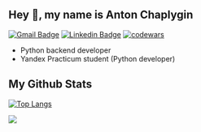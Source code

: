## Hey 👋, my name is Anton Chaplygin

[![Gmail Badge](https://img.shields.io/badge/antoncp@gmail.com-c14438?style=flat&logo=Gmail&logoColor=white&link=mailto:antoncp@gmail.com)](mailto:vbrn.mv@gmail.com)
[![Linkedin Badge](https://img.shields.io/badge/-Anton_Chaplygin-0072b1?style=flat&logo=Linkedin&logoColor=white&link=https://www.linkedin.com/in/anton-chaplygin-antoncp/)](https://www.linkedin.com/in/anton-chaplygin-antoncp/) 
[![codewars](https://www.codewars.com/users/antoncp/badges/micro)](https://www.codewars.com/users/antoncp) 

- Python backend developer
- Yandex Practicum student (Python developer)


## My Github Stats
[![Top Langs](https://github-readme-stats.vercel.app/api/top-langs/?username=antoncp&layout=compact)](https://github.com/antoncp/github-readme-stats)

![](https://komarev.com/ghpvc/?username=antoncp)
